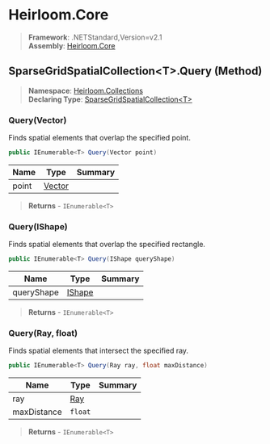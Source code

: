 # Heirloom.Core

> **Framework**: .NETStandard,Version=v2.1  
> **Assembly**: [Heirloom.Core][0]

## SparseGridSpatialCollection\<T>.Query (Method)

> **Namespace**: [Heirloom.Collections][0]  
> **Declaring Type**: [SparseGridSpatialCollection\<T>][1]

### Query(Vector)

Finds spatial elements that overlap the specified point.

```cs
public IEnumerable<T> Query(Vector point)
```

| Name  | Type        | Summary |
|-------|-------------|---------|
| point | [Vector][2] |         |

> **Returns** - `IEnumerable<T>`

### Query(IShape)

Finds spatial elements that overlap the specified rectangle.

```cs
public IEnumerable<T> Query(IShape queryShape)
```

| Name       | Type        | Summary |
|------------|-------------|---------|
| queryShape | [IShape][3] |         |

> **Returns** - `IEnumerable<T>`

### Query(Ray, float)

Finds spatial elements that intersect the specified ray.

```cs
public IEnumerable<T> Query(Ray ray, float maxDistance)
```

| Name        | Type     | Summary |
|-------------|----------|---------|
| ray         | [Ray][4] |         |
| maxDistance | `float`  |         |

> **Returns** - `IEnumerable<T>`

[0]: ../../../Heirloom.Core.md
[1]: ../SparseGridSpatialCollection[T].md
[2]: ../../Heirloom/Vector.md
[3]: ../../Heirloom.Geometry/IShape.md
[4]: ../../Heirloom.Geometry/Ray.md
